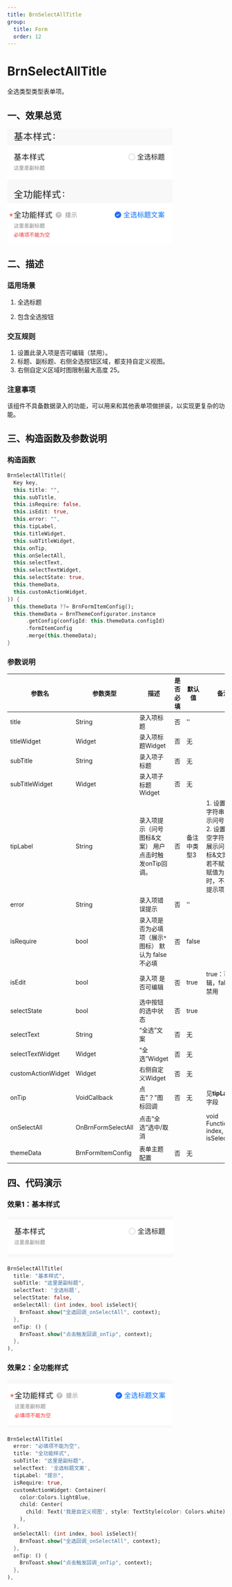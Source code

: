 ```yaml
---
title: BrnSelectAllTitle
group:
  title: Form
  order: 12
---
```


# BrnSelectAllTitle

全选类型类型表单项。

## 一、效果总览

![](./img/BrnSelectAllTitleIntro.png)

## 二、描述

### 适用场景

1. 全选标题

2. 包含全选按钮

### 交互规则

1. 设置此录入项是否可编辑（禁用）。
2. 标题、副标题、右侧全选按钮区域，都支持自定义视图。
3. 右侧自定义区域时图限制最大高度 25。

### 注意事项

该组件不具备数据录入的功能，可以用来和其他表单项做拼装，以实现更复杂的功能。

## 三、构造函数及参数说明

### 构造函数


```dart
BrnSelectAllTitle({
  Key key,
  this.title: "",
  this.subTitle,
  this.isRequire: false,
  this.isEdit: true,
  this.error: "",
  this.tipLabel,
  this.titleWidget,
  this.subTitleWidget,
  this.onTip,
  this.onSelectAll,
  this.selectText,
  this.selectTextWidget,
  this.selectState: true,
  this.themeData,
  this.customActionWidget,
}) {
  this.themeData ??= BrnFormItemConfig();
  this.themeData = BrnThemeConfigurator.instance
      .getConfig(configId: this.themeData.configId)
      .formItemConfig
      .merge(this.themeData);
}
```
### 参数说明

| **参数名** | **参数类型** | **描述** | **是否必填** | **默认值** | **备注** |
| --- | --- | --- | --- | --- | --- |
| title | String | 录入项标题 | 否 | '' |  |
| titleWidget | Widget | 录入项标题Widget | 否 | 无 |  |
| subTitle | String | 录入项子标题 | 否 | 无 |  |
| subTitleWidget | Widget | 录入项子标题Widget | 否 | 无 |  |
| tipLabel | String | 录入项提示（问号图标&文案） 用户点击时触发onTip回调。 | 否 | 备注中类型3 | 1. 设置"空字符串"时展示问号图标 2. 设置"非空字符串"时展示问号图标&文案 3. 若不赋值或赋值为null时，不显示提示项 |
| error | String | 录入项错误提示 | 否 | '' |  |
| isRequire | bool | 录入项是否为必填项（展示`*`图标） 默认为 false 不必填 | 否 | false |  |
| isEdit | bool | 录入项 是否可编辑 | 否 | true | true：可编辑，false：禁用 |
| selectState | bool | 选中按钮的选中状态 | 否 | true |  |
| selectText | String | “全选”文案 | 否 | 无 |  |
| selectTextWidget | Widget | “全选”Widget | 否 | 无 |  |
| customActionWidget | Widget | 右侧自定义Widget | 否 | 无 |  |
| onTip | VoidCallback | 点击"？"图标回调 | 否 | 无 | 见**tipLabel**字段 |
| onSelectAll | OnBrnFormSelectAll | 点击“全选”选中/取消 |  |  | void Function(int index, bool isSelect) |
| themeData | BrnFormItemConfig | 表单主题配置 | 否 | 无 | |

## 四、代码演示

### 效果1：基本样式

![](./img/BrnSelectAllTitleDemo1.png)

```dart
BrnSelectAllTitle(
  title: "基本样式",
  subTitle: "这里是副标题",
  selectText: '全选标题',
  selectState: false,
  onSelectAll: (int index, bool isSelect){
    BrnToast.show("全选回调_onSelectAll", context);
  },
  onTip: () {
    BrnToast.show("点击触发回调_onTip", context);
  },
),
```

### 效果2：全功能样式

![](./img/BrnSelectAllTitleDemo2.png)

```dart
BrnSelectAllTitle(
  error: "必填项不能为空",
  title: "全功能样式",
  subTitle: "这里是副标题",
  selectText: '全选标题文案',
  tipLabel: "提示",
  isRequire: true,
  customActionWidget: Container(
    color:Colors.lightBlue,
    child: Center(
      child: Text('我是自定义视图', style: TextStyle(color: Colors.white))
    ),
  ),
  onSelectAll: (int index, bool isSelect){
    BrnToast.show("全选回调_onSelectAll", context);
  },
  onTip: () {
    BrnToast.show("点击触发回调_onTip", context);
  },
),
```
